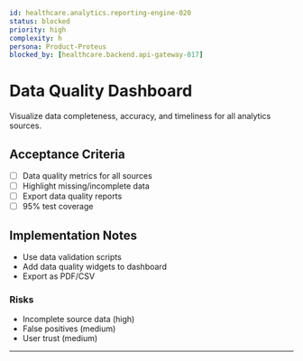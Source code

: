 ```yaml
id: healthcare.analytics.reporting-engine-020
status: blocked
priority: high
complexity: h
persona: Product-Proteus
blocked_by: [healthcare.backend.api-gateway-017]
```

# Data Quality Dashboard

Visualize data completeness, accuracy, and timeliness for all analytics sources.

## Acceptance Criteria

- [ ] Data quality metrics for all sources
- [ ] Highlight missing/incomplete data
- [ ] Export data quality reports
- [ ] 95% test coverage

## Implementation Notes

- Use data validation scripts
- Add data quality widgets to dashboard
- Export as PDF/CSV

### Risks

- Incomplete source data (high)
- False positives (medium)
- User trust (medium)

---
